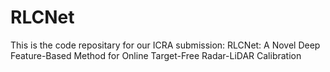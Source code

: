 # RLCNet
This is the code repositary for our ICRA submission: RLCNet: A Novel Deep Feature-Based Method for Online Target-Free Radar-LiDAR Calibration
